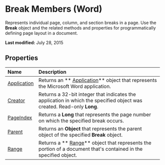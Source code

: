 
# Break Members (Word)
Represents individual page, column, and section breaks in a page. Use the  **Break** object and the related methods and properties for programmatically defining page layout in a document.

 **Last modified:** July 28, 2015


## Properties



|**Name**|**Description**|
|:-----|:-----|
| [Application](3aa47c10-0ff5-f690-31a4-6a5bc0f4edc7.md)|Returns an  ** [Application](d1cf6f8f-4e88-bf01-93b4-90a83f79cb44.md)** object that represents the Microsoft Word application.|
| [Creator](c711f505-3b1e-25a6-a8c7-5afcb0955dc4.md)|Returns a 32-bit integer that indicates the application in which the specified object was created. Read-only  **Long**.|
| [PageIndex](cb58716a-801a-11ba-5208-ef8b4e022c97.md)|Returns a  **Long** that represents the page number on which the specified break occurs.|
| [Parent](4279af79-992c-2ae2-dd8d-456d39c46a4c.md)|Returns an  **Object** that represents the parent object of the specified **Break** object.|
| [Range](a78720bd-334b-9f97-bc5d-81da30c0986b.md)|Returns a  ** [Range](15a7a1c4-5f3f-5b6e-60e9-29688de3f274.md)** object that represents the portion of a document that's contained in the specified object.|
